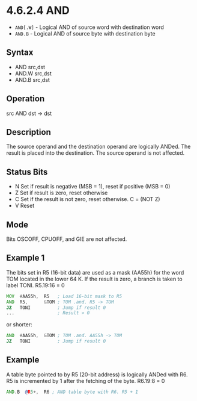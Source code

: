 # 4.6.2.4 AND

- `AND[.W]` - Logical AND of source word with destination word
- `AND.B` - Logical AND of source byte with destination byte

## Syntax

- AND src,dst
- AND.W src,dst
- AND.B src,dst

## Operation 

src AND dst → dst

## Description 

The source operand and the destination operand are logically ANDed. The result is placed into the destination. The source operand is not affected.

## Status Bits 

- N Set if result is negative (MSB = 1), reset if positive (MSB = 0)
- Z Set if result is zero, reset otherwise
- C Set if the result is not zero, reset otherwise. C = (NOT Z)
- V Reset

## Mode 

Bits OSCOFF, CPUOFF, and GIE are not affected.

## Example 1

The bits set in R5 (16-bit data) are used as a mask (AA55h) for the word TOM located in the lower 64 K. If the result is zero, a branch is taken to label TONI. R5.19:16 = 0

```asm
MOV  #AA55h,  R5   ; Load 16-bit mask to R5
AND  R5,      &TOM ; TOM .and. R5 -> TOM
JZ   TONI          ; Jump if result 0
...                ; Result > 0
```

or shorter:

```asm
AND  #AA55h,  &TOM ; TOM .and. AA55h -> TOM
JZ   TONI          ; Jump if result 0
```

## Example 

A table byte pointed to by R5 (20-bit address) is logically ANDed with R6. R5 is incremented by 1 after the fetching of the byte. R6.19:8 = 0

```asm
AND.B  @R5+,  R6 ; AND table byte with R6. R5 + 1
```
